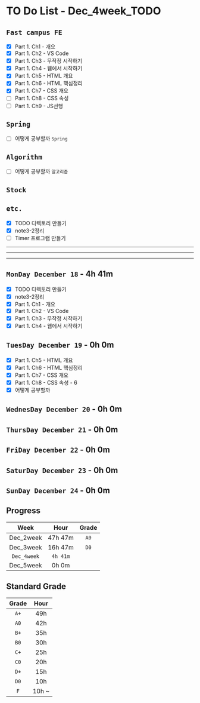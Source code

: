 # TO Do List - Dec_4week_TODO

## `Fast campus FE` 
- [x] Part 1. Ch1 - 개요
- [x] Part 1. Ch2 - VS Code
- [x] Part 1. Ch3 - 무작정 시작하기
- [x] Part 1. Ch4 - 웹에서 시작하기
- [x] Part 1. Ch5 - HTML 개요
- [x] Part 1. Ch6 - HTML 핵심정리
- [x] Part 1. Ch7 - CSS 개요
- [ ] Part 1. Ch8 - CSS 속성
- [ ] Part 1. Ch9 - JS선행

## `Spring`
- [ ] 어떻게 공부할까 `Spring`

## `Algorithm`
- [ ] 어떻게 공부할까 `알고리즘`

## `Stock`


## `etc.`
- [x] TODO 디렉토리 만들기
- [x] note3-2정리
- [ ] Timer 프로그램 만들기

---
---
---

## `MonDay December 18` - 4h 41m
- [x] TODO 디렉토리 만들기
- [x] note3-2정리
- [x] Part 1. Ch1 - 개요
- [x] Part 1. Ch2 - VS Code
- [x] Part 1. Ch3 - 무작정 시작하기
- [x] Part 1. Ch4 - 웹에서 시작하기

## `TuesDay December 19` - 0h 0m
- [x] Part 1. Ch5 - HTML 개요
- [x] Part 1. Ch6 - HTML 핵심정리
- [x] Part 1. Ch7 - CSS 개요
- [x] Part 1. Ch8 - CSS 속성 - 6
- [x] 어떻게 공부할까

## `WednesDay December 20` - 0h 0m


## `ThursDay December 21` - 0h 0m


## `FriDay December 22` - 0h 0m


## `SaturDay December 23` - 0h 0m


## `SunDay December 24` - 0h 0m


## Progress
| Week | Hour | Grade |
|:---:|:---:|:---:|
|Dec_2week|47h 47m|`A0`|
|Dec_3week|16h 47m|`D0`|
|`Dec_4week`|`4h 41m`||
|Dec_5week|0h 0m||


## Standard Grade

| Grade | Hour |
|:---:|:---:|
|`A+`|49h|
|`A0`|42h|
|`B+`|35h|
|`B0`|30h|
|`C+`|25h|
|`C0`|20h|
|`D+`|15h|
|`D0`|10h|
|`F`|10h ~|


